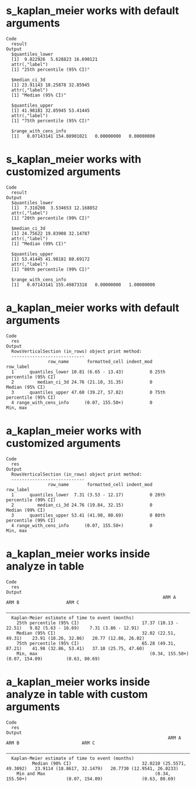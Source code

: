 # s_kaplan_meier works with default arguments

    Code
      result
    Output
      $quantiles_lower
      [1]  9.822926  5.628823 16.690121
      attr(,"label")
      [1] "25th percentile (95% CI)"
      
      $median_ci_3d
      [1] 23.91143 18.25878 32.85945
      attr(,"label")
      [1] "Median (95% CI)"
      
      $quantiles_upper
      [1] 41.98181 32.85945 53.41445
      attr(,"label")
      [1] "75th percentile (95% CI)"
      
      $range_with_cens_info
      [1]   0.07143141 154.08901021   0.00000000   0.00000000
      

# s_kaplan_meier works with customized arguments

    Code
      result
    Output
      $quantiles_lower
      [1]  7.310208  3.534653 12.168852
      attr(,"label")
      [1] "20th percentile (99% CI)"
      
      $median_ci_3d
      [1] 24.75622 19.83908 32.14787
      attr(,"label")
      [1] "Median (99% CI)"
      
      $quantiles_upper
      [1] 53.41445 41.98181 80.69172
      attr(,"label")
      [1] "80th percentile (99% CI)"
      
      $range_with_cens_info
      [1]   0.07143141 155.49873318   0.00000000   1.00000000
      

# a_kaplan_meier works with default arguments

    Code
      res
    Output
      RowsVerticalSection (in_rows) object print method:
      ----------------------------
                    row_name       formatted_cell indent_mod                row_label
      1      quantiles_lower 10.81 (6.65 - 13.43)          0 25th percentile (95% CI)
      2         median_ci_3d 24.76 (21.10, 31.35)          0          Median (95% CI)
      3      quantiles_upper 47.60 (39.27, 57.82)          0 75th percentile (95% CI)
      4 range_with_cens_info      (0.07, 155.50+)          0                 Min, max

# a_kaplan_meier works with customized arguments

    Code
      res
    Output
      RowsVerticalSection (in_rows) object print method:
      ----------------------------
                    row_name       formatted_cell indent_mod                row_label
      1      quantiles_lower  7.31 (3.53 - 12.17)          0 20th percentile (99% CI)
      2         median_ci_3d 24.76 (19.84, 32.15)          0          Median (99% CI)
      3      quantiles_upper 53.41 (41.98, 80.69)          0 80th percentile (99% CI)
      4 range_with_cens_info      (0.07, 155.50+)          0                 Min, max

# a_kaplan_meier works inside analyze in table

    Code
      res
    Output
                                                                ARM A                  ARM B                  ARM C        
      —————————————————————————————————————————————————————————————————————————————————————————————————————————————————————
      Kaplan-Meier estimate of time to event (months)                                                                      
        25th percentile (95% CI)                        17.37 (10.13 - 22.51)   9.82 (5.63 - 16.69)    7.31 (3.86 - 12.91) 
        Median (95% CI)                                 32.02 (22.51, 49.31)    23.91 (18.26, 32.86)   20.77 (12.86, 26.02)
        75th percentile (95% CI)                        65.28 (49.31, 87.21)    41.98 (32.86, 53.41)   37.10 (25.75, 47.60)
        Min, max                                           (0.34, 155.50+)         (0.07, 154.09)         (0.63, 80.69)    

# a_kaplan_meier works inside analyze in table with custom arguments

    Code
      res
    Output
                                                                  ARM A                        ARM B                        ARM C           
      ——————————————————————————————————————————————————————————————————————————————————————————————————————————————————————————————————————
      Kaplan-Meier estimate of time to event (months)                                                                                       
              Median (90% CI)                           32.0210 (25.5571, 49.3092)   23.9114 (18.8617, 32.1479)   20.7730 (12.9541, 26.0233)
        Min and Max                                          (0.34, 155.50+)               (0.07, 154.09)               (0.63, 80.69)       

